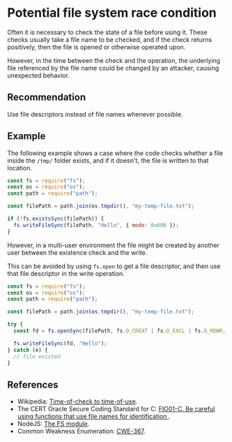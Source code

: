 # Potential file system race condition
Often it is necessary to check the state of a file before using it. These checks usually take a file name to be checked, and if the check returns positively, then the file is opened or otherwise operated upon.

However, in the time between the check and the operation, the underlying file referenced by the file name could be changed by an attacker, causing unexpected behavior.


## Recommendation
Use file descriptors instead of file names whenever possible.


## Example
The following example shows a case where the code checks whether a file inside the `/tmp/` folder exists, and if it doesn't, the file is written to that location.


```javascript
const fs = require("fs");
const os = require("os");
const path = require("path");

const filePath = path.join(os.tmpdir(), "my-temp-file.txt");

if (!fs.existsSync(filePath)) {
  fs.writeFileSync(filePath, "Hello", { mode: 0o600 });
}

```
However, in a multi-user environment the file might be created by another user between the existence check and the write.

This can be avoided by using `fs.open` to get a file descriptor, and then use that file descriptor in the write operation.


```javascript
const fs = require("fs");
const os = require("os");
const path = require("path");

const filePath = path.join(os.tmpdir(), "my-temp-file.txt");

try {
  const fd = fs.openSync(filePath, fs.O_CREAT | fs.O_EXCL | fs.O_RDWR, 0o600);

  fs.writeFileSync(fd, "Hello");
} catch (e) {
  // file existed
}

```

## References
* Wikipedia: [Time-of-check to time-of-use](https://en.wikipedia.org/wiki/Time-of-check_to_time-of-use).
* The CERT Oracle Secure Coding Standard for C: [ FIO01-C. Be careful using functions that use file names for identification ](https://www.securecoding.cert.org/confluence/display/c/FIO01-C.+Be+careful+using+functions+that+use+file+names+for+identification).
* NodeJS: [The FS module](https://nodejs.org/api/fs.html).
* Common Weakness Enumeration: [CWE-367](https://cwe.mitre.org/data/definitions/367.html).

